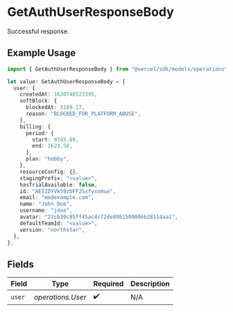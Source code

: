 # GetAuthUserResponseBody

Successful response.

## Example Usage

```typescript
import { GetAuthUserResponseBody } from "@vercel/sdk/models/operations";

let value: GetAuthUserResponseBody = {
  user: {
    createdAt: 1630748523395,
    softBlock: {
      blockedAt: 3189.17,
      reason: "BLOCKED_FOR_PLATFORM_ABUSE",
    },
    billing: {
      period: {
        start: 9745.89,
        end: 1623.58,
      },
      plan: "hobby",
    },
    resourceConfig: {},
    stagingPrefix: "<value>",
    hasTrialAvailable: false,
    id: "AEIIDYVk59zbFF2Sxfyxxmua",
    email: "me@example.com",
    name: "John Doe",
    username: "jdoe",
    avatar: "22cb30c85ff45ac4c72de8981500006b28114aa1",
    defaultTeamId: "<value>",
    version: "northstar",
  },
};
```

## Fields

| Field              | Type               | Required           | Description        |
| ------------------ | ------------------ | ------------------ | ------------------ |
| `user`             | *operations.User*  | :heavy_check_mark: | N/A                |